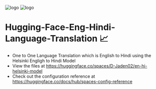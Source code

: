 ![logo](https://img.icons8.com/?size=100&id=sop9ROXku5bb&format=png&color=000000) ![logo](https://img.icons8.com/?size=100&id=13441&format=png&color=000000)

# Hugging-Face-Eng-Hindi-Language-Translation 📈 
- One to One Language Translation which is English to Hindi using the Helsinki Engligh to Hindi Model 
- View the files at https://huggingface.co/spaces/D-Jaden02/en-hi-helsinki-model
- Check out the configuration reference at https://huggingface.co/docs/hub/spaces-config-reference
